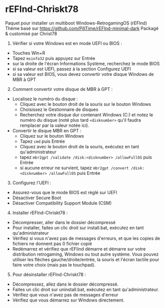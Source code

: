 # rEFInd-Chriskt78
Paquet pour installer un multiboot Windows-RetrogamingOS (rEFInd)
Thème basé sur https://github.com/PillTime/rEFInd-minimal-dark
Packagé & customisé par Christ78

1) Vérifier si votre Windows est en mode UEFI ou BIOS :
- Touches Win+R
- Tapez ``msinfo32`` puis appuyez sur Entrée
- sur la droite de l'écran Informations Système, recherchez le mode BIOS
- si sa valeur est UEFI, passez à la section Configurez UEFI
- si sa valeur est BIOS, vous devez convertir votre disque Windows de MBR à GPT

2) Comment convertir votre disque de MBR à GPT :
- Localisez le numéro du disque :
	- Cliquez avec le bouton droit de la souris sur le bouton Windows
	- Choisissez le Gestionnaire de disques
	- Recherchez votre disque dur contenant Windows (C:) et notez le numéro du disque (noté plus tard ``<disknumber>`` qu'il faudra remplacer par la valeur notée ici).
- Convertir le disque MBR en GPT :
	- Cliquez sur le bouton Windows
	- Tapez ``cmd`` puis Entrée
	- Cliquez avec le bouton droit de la souris, exécutez en tant qu'administrateur
	- tapez ``mbr2gpt /validate /disk:<disknumber> /allowFullOS`` puis Entrée
	- si aucune erreur ne survient, tapez ``mbr2gpt /convert /disk:<disknumber> /allowFullOS`` puis Entrée

3) Configurez l'UEFI : 
- Assurez-vous que le mode BIOS est réglé sur UEFI
- Désactiver Secure Boot
- Désactiver Compatibility Support Module (CSM)

4) Installer rEFInd-Chriskt78 :
- Décompresser, aller dans le dossier décompressé
- Pour installer, faites un clic droit sur install.bat, exécutez en tant qu'administrateur
- Vérifiez si vous n'avez pas de messages d'erreurs, et que les copies de fichiers ne donnent pas 0 fichier copié
- Redémarrez et vérifiez que rEFIind démarre et démarre sur votre distribution retrogaming, Windows ou tout autre système. Vous pouvez utiliser les flèches gauche/droite/entrée, la souris et l'écran tactile pour faire votre choix (mais pas le touchpad).

5) Pour désinstaller rEFInd-Chriskt78 :
- Décompressez, allez dans le dossier décompressé.
- Faites un clic droit sur uninstall.bat, exécutez en tant qu'administrateur.
- Vérifiez que vous n'avez pas de messages d'erreur
- Vérifiez que vous démarrez sur Windows directement. 
